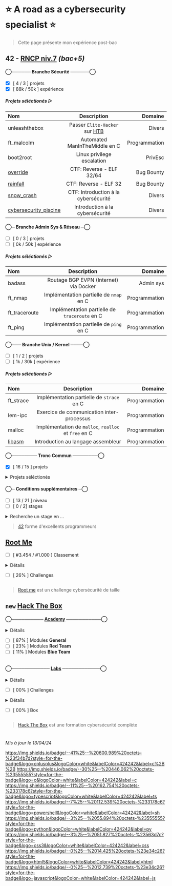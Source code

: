 # :star: A road as a cybersecurity specialist :star:
> Cette page présente mon expérience post-bac

## 42 - [RNCP niv.7](https://www.francecompetences.fr/recherche/rncp/36137/) *(bac+5)*

#### ◯────── Branche Sécurité ──────◯
- [x] [ 4 / 3 ] projets
- [x] [ 88k / 50k ] expérience
##### Projets séléctionés ▷
| Nom | Description | Domaine |
|:-|:-:|-:|
| unleashthebox | Passer `Elite-Hacker` sur [HTB](https://www.hackthebox.com/hacker/hacking-labs) | Divers |
| ft_malcolm | Automated ManInTheMiddle en C | Programmation |
| boot2root | Linux privilege escalation | PrivEsc |
| [override](https://github.com/Skalyaeve/over_ride) | CTF: Reverse - ELF 32/64 | Bug Bounty |
| [rainfall](https://github.com/Skalyaeve/rainfall) | CTF: Reverse - ELF 32 | Bug Bounty |
| [snow_crash](https://github.com/Skalyaeve/snow_crash) | CTF: Introduction à la cybersécurité | Divers |
| [cybersecurity_piscine](https://github.com/Skalyaeve/cybersecurity_piscine) | Introduction à la cybersécurité | Divers |

#### ◯─ Branche Admin Sys & Réseau ─◯
- [ ] [ 0 / 3 ] projets
- [ ] [ 0k / 50k ] expérience
##### Projets séléctionés ▷
| Nom | Description | Domaine |
|:-|:-:|-:|
| badass | Routage BGP EVPN (Internet) via Docker | Admin sys |
| ft_nmap | Implémentation partielle de `nmap` en C | Programmation |
| ft_traceroute | Implémentation partielle de `traceroute` en C | Programmation |
| ft_ping | Implémentation partielle de `ping` en C | Programmation |

#### ◯─── Branche Unix / Kernel ────◯
- [ ] [ 1 / 2 ] projets
- [ ] [ 1k / 30k ] expérience
##### Projets séléctionés ▷
| Nom | Description | Domaine |
|:-|:-:|-:|
| ft_strace | Implémentation partielle de `strace` en C | Programmation |
| lem-ipc | Exercice de communication inter-processus | Programmation |
| malloc | Implémentation de `malloc`, `realloc` et `free` en C | Programmation |
| [libasm](https://github.com/Skalyaeve/libasm) | Introduction au langage assembleur | Programmation |
</details>

#### ◯──────── Tronc Commun ────────◯
- [x] [ 16 / 15 ] projets
<details><summary>Projets séléctionés</summary>

| Nom | Description | Domaine |
|:-|:-:|-:|
| [ft_transcendence](https://github.com/Skalyaeve/ft_transcendence) | Application web en Nest et React via Docker | Programmation |
| [webserv](https://github.com/Skalyaeve/webserv) | Serveur HTTP/1.1 RFC complient en C++ | Programmation |
| [inception](https://github.com/Skalyaeve/inception) | Service Wordpress via Docker, Nginx et MariaDB | Admin sys |
| [ft_containers](https://github.com/Skalyaeve/ft_containers) | Implémentation de quelques conteneurs C++ | Programmation |
| [cpp_modules](https://github.com/Skalyaeve/cpp_modules) | Introduction au C++ | Programmation |
| [cub3d](https://github.com/Skalyaeve/cub3d) | Raycaster (DOOM like) en C | Programmation |
| [net_practice](https://github.com/Skalyaeve/net_practice) | Introduction à l'administration réseau | Réseau |
| [minishell](https://github.com/Skalyaeve/minishell) | Interpréteur de commandes Unix en C | Programmation |
| [philosophers](https://github.com/Skalyaeve/philosophers) | Introduction au multi-threading | Programmation |
| [pipex](https://github.com/Skalyaeve/pipex) | Exercice de redirection de flux Unix en C | Programmation |
| [push_swap](https://github.com/Skalyaeve/push_swap) | Exercice d'algorithmie en C | Programmation |
| [so_long](https://github.com/Skalyaeve/so_long) | Introduction au développement graphique en C | Programmation |
| [born2beroot](https://github.com/Skalyaeve/born2beroot) | Introduction à la virtualisation | Admin sys |
| [ft_printf](https://github.com/Skalyaeve/ft_printf) | Implémentation partielle de `printf` en C | Programmation |
| [get_next_line](https://github.com/Skalyaeve/get_next_line) | Exercice de parsing en C | Programmation |
| [libft](https://github.com/Skalyaeve/libft) | Quelques fonctions de la libc en C | Programmation |
</details>

#### ◯─ Conditions supplémentaires ─◯
- [ ] [ 13 / 21 ] niveau
- [ ] [ 0 / 2] stages

<details><summary>Recherche un stage en ...</summary>

- Pentest
- Bug bounty hunt
- Security dev
</details>

> [42](https://42.fr/) forme d'excellents programmeurs

## [Root Me](https://www.root-me.org/Skalyaeve)
- [ ] [ #3.454 / #1.000 ] Classement
<details><summary>Détails

- [ ] [ 26% ] Challenges
</summary>

- [ ] [ 72% ] [Programmation](https://www.root-me.org/fr/Challenges/Programmation/)
- [ ] [ 21% ] [App - Système](https://www.root-me.org/fr/Challenges/App-Systeme/)
- [ ] [ 78% ] [App - Script](https://www.root-me.org/fr/Challenges/App-Script/)
- [ ] [ 30% ] [Cracking](https://www.root-me.org/fr/Challenges/Cracking/)
- [ ] [ 55% ] [Réseau](https://www.root-me.org/fr/Challenges/Reseau/)
- [ ] [ 21% ] [Web - Client](https://www.root-me.org/fr/Challenges/Web-Client/)
- [ ] [ 22% ] [Web - Serveur](https://www.root-me.org/fr/Challenges/Web-Serveur/)
- [ ] [ 23% ] [Cryptanalyse](https://www.root-me.org/fr/Challenges/Cryptanalyse/)
- [ ] [ 26% ] [Stéganographie](https://www.root-me.org/fr/Challenges/Steganographie/)
- [ ] [ 02% ] [Forensic](https://www.root-me.org/fr/Challenges/Forensic/)
- [ ] [ 01% ] [Réaliste](https://www.root-me.org/fr/Challenges/Realiste/)
</details>

> [Root me](https://www.root-me.org) est un challenge cybersécurité de taille

## `new` [Hack The Box](https://app.hackthebox.com/profile/1772537)
#### ◯────────── [Academy](https://academy.hackthebox.com/catalogue) ───────────◯
<details><summary>Détails

- [ ] [ 87% ] Modules **General**
- [ ] [ 23% ] Modules **Red Team**
- [ ] [ 11% ] Modules **Blue Team**
</summary>

- [x] [InfoSec Foundations](https://academy.hackthebox.com/path/preview/information-security-foundations) skill path
- [x] [OS Fundamentals](https://academy.hackthebox.com/path/preview/operating-system-fundamentals) skill path
- [x] [Local PrivEsc](https://academy.hackthebox.com/path/preview/local-privilege-escalation) skill path
- [x] [Binary Exploitation](https://academy.hackthebox.com/path/preview/intro-to-binary-exploitation) skill path
- [x] [SOC Analyst Prerequisites](https://academy.hackthebox.com/path/preview/soc-analyst-prerequisites) skill path
- [x] [Basic Toolset](https://academy.hackthebox.com/path/preview/basic-toolset) skill path
- [ ] [ 43% ] [CREST CPSA/CRT Preparation](https://academy.hackthebox.com/path/preview/crest-cpsacrt-preparation) skill path
- [ ] [ 46% ] [CREST CCT APP Preparation](https://academy.hackthebox.com/path/preview/crest-cct-app-preparation) skill path
- [ ] [ 39% ] [CREST CCT INF Preparation](https://academy.hackthebox.com/path/preview/crest-cct-inf-preparation) skill path
- [ ] [ 43% ] [Penetration Tester](https://academy.hackthebox.com/path/preview/penetration-tester) job role path
- [ ] [ 47% ] [Bug Bounty Hunter](https://academy.hackthebox.com/path/preview/bug-bounty-hunter) job role path
- [ ] [ 27% ] [SOC Analyst](https://academy.hackthebox.com/path/preview/soc-analyst) job role path
</details>

#### ◯──────────── [Labs](https://www.hackthebox.com/hacker/hacking-labs) ────────────◯
<details><summary>Détails

- [ ] [ 00% ] Challenges
</summary>

- [ ] [ 02% ] Reversing
- [ ] [ 00% ] Web
- [ ] [ 00% ] Mobile
- [ ] [ 01% ] Pwn
- [ ] [ 00% ] GamePwn
- [ ] [ 00% ] Misc
- [ ] [ 01% ] Crypto
- [ ] [ 00% ] Forensics
- [ ] [ 00% ] OSINT
- [ ] [ 00% ] Hardware
- [ ] [ 00% ] Blockchain
</details>

<details><summary>Détails

- [ ] [ 00% ] Box
</summary>

- [ ] [ 00% ] Linux
- [ ] [ 01% ] Windows
- [ ] [ 00% ] Android
- [ ] [ 00% ] OpenBSD
- [ ] [ 00% ] FreeBSD
- [ ] [ 00% ] Solaris
- [ ] [ 00% ] Other
</details>

> [Hack The Box](https://www.hackthebox.com/) est une formation cybersécurité complète

#
*Mis à jour le 13/04/24*

https://img.shields.io/badge/--41%25--%20600.989%20octets-%23f34b7d?style=for-the-badge&logo=cplusplus&logoColor=white&labelColor=424242&label=c%2B%2B
https://img.shields.io/badge/--30%25--%20446.062%20octets-%23555555?style=for-the-badge&logo=c&logoColor=white&labelColor=424242&label=c
https://img.shields.io/badge/--11%25--%20162.754%20octets-%233178c6?style=for-the-badge&logo=typescript&logoColor=white&labelColor=424242&label=ts
https://img.shields.io/badge/--7%25--%20112.539%20octets-%233178c6?style=for-the-badge&logo=powershell&logoColor=white&labelColor=424242&label=sh
https://img.shields.io/badge/--3%25--%2055.894%20octets-%23555555?style=for-the-badge&logo=python&logoColor=white&labelColor=424242&label=py
https://img.shields.io/badge/--3%25--%2051.827%20octets-%23563d7c?style=for-the-badge&logo=css3&logoColor=white&labelColor=424242&label=css
https://img.shields.io/badge/--0%25--%2014.425%20octets-%23e34c26?style=for-the-badge&logo=html5&logoColor=white&labelColor=424242&label=html
https://img.shields.io/badge/--0%25--%2012.739%20octets-%23e34c26?style=for-the-badge&logo=javascript&logoColor=white&labelColor=424242&label=js
